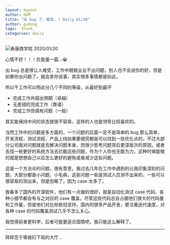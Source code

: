 ```yaml
---
layout: mypost
author: 咕咚
title: "出 bug 了，难受… | Daily 01/20"
author: gudong
tags:  think
categories: daily
---
```


![泰康商学院 2020/01/20](https://cdn.jsdelivr.net/gh/maoruibin/assets/pic/2020/IMG_20200120_230753.jpg)

心情不好！！！负能量一篇…😭

出 bug 总是很让人难受，工作中兢兢业业不出问题，别人也不会说你的好，但是如果你出问题了，就会拿你说事，其实很多事情都是如此。

所以干工作可以照此分几个不同的等级，从最好到最坏
- 完成工作并超出预期（卓越）
- 无差错的完成工作（靠谱）
- 完成工作但偶有问题（一般）

其实能保持中间的状态就很不容易，这样的人也是领导比较喜欢的。

当然工作中的问题是多方面的，一个问题的后面一定不是简单的 bug 那么简单，开发流程，测试流程，产品上线如果要细究都是可以找到一些优化点的，不过大部分公司面对问题就是去解决问题本身，而很少思考问题背后更深层次的原因，或者去找一些更好的系统方法去拦截这些问题，作为个人你也无能为力，这种时候能做的就是想想自己以后怎么更好的避免或者减少这些问题。

这是一个方法论的问题，很有意思，我过去几年在工作中遇到的让我印象深刻的问题，大部分都是小问题，小毛病，这些问题一些是测试人员测不出来的，一些可以很容易的测出来，但是忽略了，因为 case 太多了。

我看多了国外的开源软件，他们有一点做的很好，就是自动化测试 case 代码，各种小细节都会有与之对应的 case 覆盖，尽管这些代码总会占据他们很大的代码量和工作量，但是他们对比却依旧坚持，国内的很多产品开发，更注重迭代速度，对各种 case 的代码覆盖测试几乎不怎么关心。

我觉得前者更科学，后者可能更适合国情吧，我只能这么解释了。

---

碎碎念于等媳妇下班的大厅…
